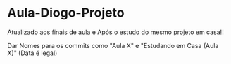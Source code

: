 # Aula-Diogo-Projeto
Atualizado aos finais de aula e Após o estudo do mesmo projeto em casa!!


Dar Nomes para os commits  como    "Aula X"    e    "Estudando em Casa (Aula X)"    (Data é legal)
